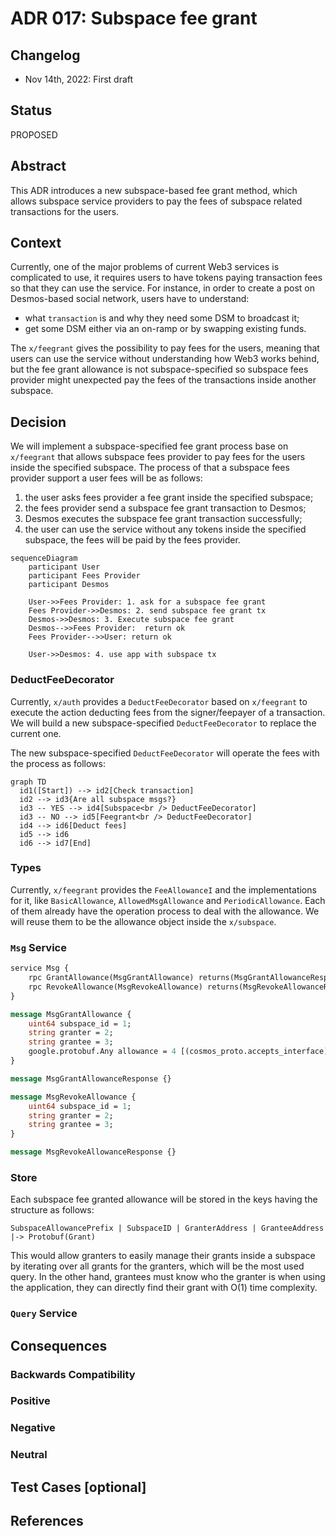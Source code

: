 # ADR 017: Subspace fee grant

## Changelog

- Nov 14th, 2022: First draft

## Status

PROPOSED

## Abstract

This ADR introduces a new subspace-based fee grant method, which allows subspace service providers to pay the fees of subspace related transactions for the users.

## Context

Currently, one of the major problems of current Web3 services is complicated to use, it requires users to have tokens paying transaction fees so that they can use the service. For instance, in order to create a post on Desmos-based social network, users have to understand:
- what `transaction` is and why they need some DSM to broadcast it;
- get some DSM either via an on-ramp or by swapping existing funds.

The `x/feegrant` gives the possibility to pay fees for the users, meaning that users can use the service without understanding how Web3 works behind, but the fee grant allowance is not subspace-specified so subspace fees provider might unexpected pay the fees of the transactions inside another subspace.

## Decision

We will implement a subspace-specified fee grant process base on `x/feegrant` that allows subspace fees provider to pay fees for the users inside the specified subspace. The process of that a subspace fees provider support a user fees will be as follows:
1. the user asks fees provider a fee grant inside the specified subspace;
2. the fees provider send a subspace fee grant transaction to Desmos;
3. Desmos executes the subspace fee grant transaction successfully;
4. the user can use the service without any tokens inside the specified subspace, the fees will be paid by the fees provider.

```mermaid
sequenceDiagram
    participant User
    participant Fees Provider
    participant Desmos
    
    User->>Fees Provider: 1. ask for a subspace fee grant
    Fees Provider->>Desmos: 2. send subspace fee grant tx
    Desmos->>Desmos: 3. Execute subspace fee grant
    Desmos-->>Fees Provider:  return ok
    Fees Provider-->>User: return ok

    User->>Desmos: 4. use app with subspace tx
```

### DeductFeeDecorator

Currently, `x/auth` provides a `DeductFeeDecorator` based on `x/feegrant` to execute the action deducting fees from the signer/feepayer of a transaction. We will build a new subspace-specified `DeductFeeDecorator` to replace the current one.

The new subspace-specified `DeductFeeDecorator` will operate the fees with the process as follows:

```mermaid
graph TD
  id1([Start]) --> id2[Check transaction]
  id2 --> id3{Are all subspace msgs?}
  id3 -- YES --> id4[Subspace<br /> DeductFeeDecorator]
  id3 -- NO --> id5[Feegrant<br /> DeductFeeDecorator]
  id4 --> id6[Deduct fees]
  id5 --> id6
  id6 --> id7[End]
```

### Types

Currently, `x/feegrant` provides the `FeeAllowanceI` and the implementations for it, like `BasicAllowance`, `AllowedMsgAllowance` and `PeriodicAllowance`. Each of them already have the operation process to deal with the allowance. We will reuse them to be the allowance object inside the `x/subspace`.

### `Msg` Service

```proto
service Msg {
    rpc GrantAllowance(MsgGrantAllowance) returns(MsgGrantAllowanceResponse);
    rpc RevokeAllowance(MsgRevokeAllowance) returns(MsgRevokeAllowanceResponse);
}

message MsgGrantAllowance {
    uint64 subspace_id = 1;
    string granter = 2;
    string grantee = 3;
    google.protobuf.Any allowance = 4 [(cosmos_proto.accepts_interface) = "FeeAllowanceI"];
}

message MsgGrantAllowanceResponse {}

message MsgRevokeAllowance {
    uint64 subspace_id = 1;
    string granter = 2;
    string grantee = 3;
}

message MsgRevokeAllowanceResponse {}
```

### Store
Each subspace fee granted allowance will be stored in the keys having the structure as follows:
```
SubspaceAllowancePrefix | SubspaceID | GranterAddress | GranteeAddress |-> Protobuf(Grant)
```

This would allow granters to easily manage their grants inside a subspace by iterating over all grants for the granters, which will be the most used query. In the other hand, grantees must know who the granter is when using the application, they can directly find their grant with O(1) time complexity.

### `Query` Service

## Consequences

### Backwards Compatibility

### Positive

### Negative

### Neutral

## Test Cases [optional]

## References